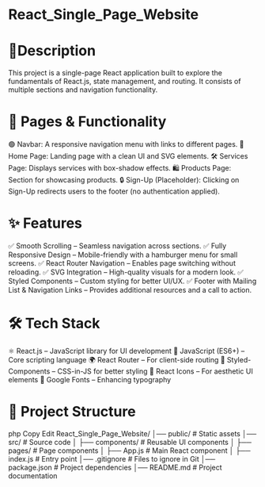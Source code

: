 # React_Single_Page_Website
 # 📌**Description**
This project is a single-page React application built to explore the fundamentals of React.js, state management, and routing. It consists of multiple sections and navigation functionality.

# 📌 Pages & Functionality
🟢 Navbar: A responsive navigation menu with links to different pages.
🏡 Home Page: Landing page with a clean UI and SVG elements.
🛠️ Services Page: Displays services with box-shadow effects.
🛍️ Products Page: Section for showcasing products.
🔒 Sign-Up (Placeholder): Clicking on Sign-Up redirects users to the footer (no authentication applied).

# ✨ Features
✅ Smooth Scrolling – Seamless navigation across sections.
✅ Fully Responsive Design – Mobile-friendly with a hamburger menu for small screens.
✅ React Router Navigation – Enables page switching without reloading.
✅ SVG Integration – High-quality visuals for a modern look.
✅ Styled Components – Custom styling for better UI/UX.
✅ Footer with Mailing List & Navigation Links – Provides additional resources and a call to action.

# 🛠️ Tech Stack
⚛️ React.js – JavaScript library for UI development
📜 JavaScript (ES6+) – Core scripting language
🌍 React Router – For client-side routing
🎨 Styled-Components – CSS-in-JS for better styling
🔗 React Icons – For aesthetic UI elements
📌 Google Fonts – Enhancing typography


# 📂 Project Structure
php
Copy
Edit
React_Single_Page_Website/
│── public/                 # Static assets
│── src/                    # Source code
│   ├── components/         # Reusable UI components
│   ├── pages/              # Page components
│   ├── App.js              # Main React component
│   ├── index.js            # Entry point
│── .gitignore              # Files to ignore in Git
│── package.json            # Project dependencies
│── README.md               # Project documentation
